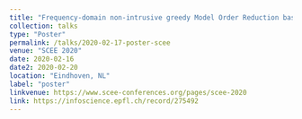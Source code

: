 ```yaml
---
title: "Frequency-domain non-intrusive greedy Model Order Reduction based on minimal rational approximation"
collection: talks
type: "Poster"
permalink: /talks/2020-02-17-poster-scee
venue: "SCEE 2020"
date: 2020-02-16
date2: 2020-02-20
location: "Eindhoven, NL"
label: "poster"
linkvenue: https://www.scee-conferences.org/pages/scee-2020
link: https://infoscience.epfl.ch/record/275492
---
```


